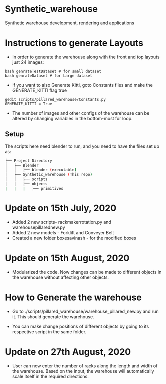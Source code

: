 # Synthetic_warehouse
Synthetic warehouse development, rendering and applications

# Instructions to generate Layouts

* In order to generate the warehouse along with the front and top layouts just 24 images:
```
bash genrateTestDataset # for small dataset
bash genrateDataset # for Large dataset
```

* If you want to also Generate Kitti, goto Constants files and make the GENERATE_KITTI flag true
```
gedit scripts/pillared_warehouse/Constants.py
GENERATE_KITTI = True
```

* The number of images and other configs of the warehouse can be altered by changing variables in the bottom-most for loop.

## Setup
The scripts here need blender to run, and you need to have the files set up as:
```bash
├── Project Directory
│   ├── Blender
│   │   ├── blender (executable)
│   ├── Synthetic_warehouse (This repo)
│   │   ├── scripts
│   │   ├── objects
|   |   |   ├── primitives
```



# Update on 15th July, 2020

* Added 2 new scripts- rackmakerrotation.py and warehousepillarednew.py
* Added 2 new models - Forklift and Conveyer Belt
* Created a new folder boxesavinash - for the modified boxes

# Update on 15th August, 2020

* Modularized the code. Now changes can be made to different objects in the warehouse without affecting other objects.

# How to Generate the warehouse

* Go to ./scripts/pillared_warehouse/warehouse_pillared_new.py and run it. This should generate the warehouse.

* You can make change positions of different objects by going to its respective script in the same folder.

# Update on 27th August, 2020

* User can now enter the number of racks along the length and width of the warehouse. Based on the input, the warehouse will automatically scale itself in the required directions.


